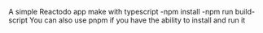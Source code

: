 A simple Reactodo app make with typescript
-npm install
-npm run build-script 
 You can also use pnpm if you have the ability to install and run it
